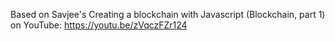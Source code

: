 Based on Savjee's Creating a blockchain with Javascript (Blockchain, part 1)
on YouTube: https://youtu.be/zVqczFZr124